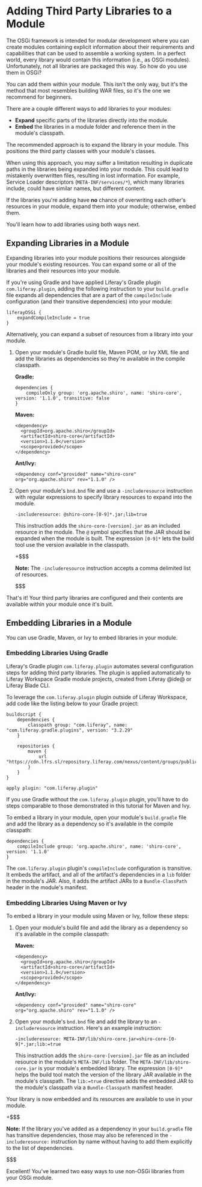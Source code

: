 # Adding Third Party Libraries to a Module [](id=adding-third-party-libraries-to-a-module)

The OSGi framework is intended for modular development where you can create
modules containing explicit information about their requirements and
capabilities that can be used to assemble a working system. In a perfect world,
every library would contain this information (i.e., as OSGi modules).
Unfortunately, not all libraries are packaged this way. So how do you use
them in OSGi?

You can add them within your module. This isn't the only way, but it's the
method that most resembles building WAR files, so it's the one we recommend for
beginners.

There are a couple different ways to add libraries to your modules:

-   **Expand** specific parts of the libraries directly into the module.
-   **Embed** the libraries in a module folder and reference them in the
    module's classpath. 

The recommended approach is to expand the library in your module. This positions
the third party classes with your module's classes.

When using this approach, you may suffer a limitation resulting in duplicate
paths in the libraries being expanded into your module. This could lead
to mistakenly overwritten files, resulting in lost information. For
example, Service Loader descriptors (`META-INF/services/*`), which many
libraries include, could have similar names, but different content.

If the libraries you're adding have **no** chance of overwriting each other's
resources in your module, expand them into your module; otherwise, embed them.

You'll learn how to add libraries using both ways next.

## Expanding Libraries in a Module [](id=expanding-libraries-in-a-module)

Expanding libraries into your module positions their resources alongside your
module's existing resources. You can expand some or all of the libraries and
their resources into your module. 

If you're using Gradle and have applied Liferay's Gradle plugin
`com.liferay.plugin`, adding the following instruction to your `build.gradle`
file expands all dependencies that are a part of the `compileInclude`
configuration (and their transitive dependencies) into your module: 

    liferayOSGi {
        expandCompileInclude = true
    }

Alternatively, you can expand a subset of resources from a library into your module.  

1.  Open your module's Gradle build file, Maven POM, or Ivy XML file and add
    the libraries as dependencies so they're available in the compile classpath.

    **Gradle:**

        dependencies {
            compileOnly group: 'org.apache.shiro', name: 'shiro-core', version: '1.1.0', transitive: false
        }

    **Maven:**

        <dependency>
          <groupId>org.apache.shiro</groupId>
          <artifactId>shiro-core</artifactId>
          <version>1.1.0</version>
          <scope>provided</scope>
        </dependency>

    **Ant/Ivy:**

        <dependency conf="provided" name="shiro-core" org="org.apache.shiro" rev="1.1.0" />

2.  Open your module's `bnd.bnd` file and use a `-includeresource` instruction
    with regular expressions to specify library resources to expand into the
    module. 

        -includeresource: @shiro-core-[0-9]*.jar;lib=true

    This instruction adds the `shiro-core-[version].jar` as an included resource
    in the module. The `@` symbol specifies that the JAR should be expanded when
    the module is built. The expression `[0-9]*` lets the build tool use the
    version available in the classpath.

    +$$$

    **Note:** The `-includeresource` instruction accepts a comma delimited list
    of resources.

    $$$

That's it! Your third party libraries are configured and their contents are
available within your module once it's built.

## Embedding Libraries in a Module [](id=embedding-libraries-in-a-module)

You can use Gradle, Maven, or Ivy to embed libraries in your module. 

### Embedding Libraries Using Gradle

Liferay's Gradle plugin `com.liferay.plugin` automates several configuration
steps for adding third party libraries. The plugin is applied automatically to
Liferay Workspace Gradle module projects, created from Liferay @ide@ or Liferay
Blade CLI. 

To leverage the `com.liferay.plugin` plugin outside of Liferay Workspace, add
code like the listing below to your Gradle project: 

    buildscript {
        dependencies {
            classpath group: "com.liferay", name: "com.liferay.gradle.plugins", version: "3.2.29"
        }

        repositories {
            maven {
                url "https://cdn.lfrs.sl/repository.liferay.com/nexus/content/groups/public"
            }
        }
    }

    apply plugin: "com.liferay.plugin"

If you use Gradle without the `com.liferay.plugin` plugin, you'll have to do
steps comparable to those demonstrated in this tutorial for Maven and Ivy. 

To embed a library in your module, open your module's `build.gradle` file and
add the library as a dependency so it's available in the compile classpath:

    dependencies {
        compileInclude group: 'org.apache.shiro', name: 'shiro-core', version: '1.1.0'
    }

The `com.liferay.plugin` plugin's `compileInclude` configuration is transitive.
It embeds the artifact, and all of the artifact's dependencies in a `lib` folder
in the module's JAR. Also, it adds the artifact JARs to a `Bundle-ClassPath`
header in the module's manifest. 

### Embedding Libraries Using Maven or Ivy

To embed a library in your module using Maven or Ivy, follow these steps:

1.  Open your module's build file and add the library as a dependency so it's
    available in the compile classpath:

    **Maven:**

        <dependency>
          <groupId>org.apache.shiro</groupId>
          <artifactId>shiro-core</artifactId>
          <version>1.1.0</version>
          <scope>provided</scope>
        </dependency>

    **Ant/Ivy:**

        <dependency conf="provided" name="shiro-core" org="org.apache.shiro" rev="1.1.0" />

2.  Open your module's `bnd.bnd` file and add the library to an
    `-includeresource` instruction. Here's an example instruction:

        -includeresource: META-INF/lib/shiro-core.jar=shiro-core-[0-9]*.jar;lib:=true

    This instruction adds the `shiro-core-[version].jar` file as an included
    resource in the module's `META-INF/lib` folder. The
    `META-INF/lib/shiro-core.jar` is your module's embedded library. The
    expression `[0-9]*` helps the build tool match the version of the library
    JAR available in the module's classpath. The `lib:=true` directive adds the
    embedded JAR to the module's classpath via a `Bundle-Classpath` manifest
    header. 

Your library is now embedded and its resources are available to use in your
module.

+$$$

**Note:** If the library you've added as a dependency in your `build.gradle`
file has transitive dependencies, those may also be referenced in the
`-includeresource:` instruction by name without having to add them explicitly to
the list of dependencies.

$$$

Excellent! You've learned two easy ways to use non-OSGi libraries from your OSGi
module.
